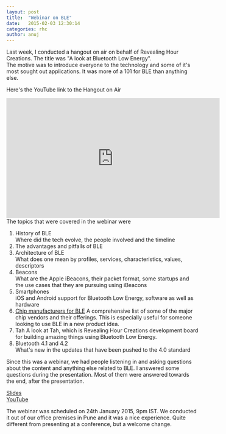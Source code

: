 ```yaml
---
layout: post
title:  "Webinar on BLE"
date:   2015-02-03 12:30:14
categories: rhc
author: anuj
---
```


Last week, I conducted a hangout on air on behalf of Revealing Hour Creations. The title was "A look at Bluetooth Low Energy".  
The motive was to introduce everyone to the technology and some of it's most sought out applications. It was more of a 101 for BLE than anything else.

Here's the YouTube link to the Hangout on Air 

<iframe width="560" height="315" src="https://www.youtube.com/embed/Jsci1RqkHHU?t=9m54s" frameborder="0" allowfullscreen></iframe>
The topics that were covered in the webinar were  

1. History of BLE  
Where did the tech evolve, the people involved and the timeline
2. The advantages and pitfalls of BLE
3. Architecture of BLE  
What does one mean by profiles, services, characteristics, values, descriptors 
4. Beacons  
What are the Apple iBeacons, their packet format, some startups and the use cases that they are pursuing using iBeacons
5. Smartphones  
iOS and Android support for Bluetooth Low Energy, software as well as hardware
6. [Chip manufacturers for BLE](http://slides.com/anujdeshpande/ble/#/7)
A comprehensive list of some of the major chip vendors and their offerings.
This is especially useful for someone looking to use BLE in a new product idea.
6. Tah
A look at Tah, which is Revealing Hour Creations development board for building amazing things using Bluetooth Low Energy.
7. Bluetooth 4.1 and 4.2  
What's new in the updates that have been pushed to the 4.0 standard

Since this was a webinar, we had people listening in and asking questions about the content and anything else related to BLE. I answered some questions during the presentation. Most of them were answered towards the end, after the presentation.  

[Slides](http://slides.com/anujdeshpande/ble/)  
[YouTube](http://youtu.be/Jsci1RqkHHU?t=9m54s)

The webinar was scheduled on 24th January 2015, 9pm IST. We conducted it out of our office premises in Pune and it was a nice experience. Quite different from presenting at a conference, but a welcome change.
